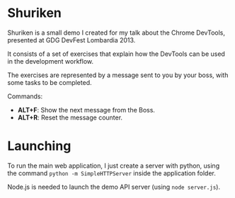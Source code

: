 Shuriken
========

Shuriken is a small demo I created for my talk about the Chrome DevTools, presented at GDG DevFest Lombardia 2013.

It consists of a set of exercises that explain how the DevTools can be used in the development workflow.

The exercises are represented by a message sent to you by your boss, with some tasks to be completed.

Commands:

- __ALT+F__: Show the next message from the Boss.
- __ALT+R__: Reset the message counter.

Launching
=========

To run the main web application, I just create a server with python, using the command `python -m SimpleHTTPServer` inside the application folder.

Node.js is needed to launch the demo API server (using `node server.js`).


